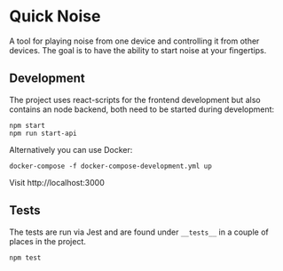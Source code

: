 # Quick Noise

A tool for playing noise from one device and controlling it from other devices. The goal is to have the ability to start noise at your fingertips.


## Development

The project uses react-scripts for the frontend development but also contains an node backend, both need to be started during development:
```
npm start
npm run start-api
```

Alternatively you can use Docker:
```
docker-compose -f docker-compose-development.yml up
```

Visit http://localhost:3000


## Tests

The tests are run via Jest and are found under `__tests__` in a couple of places in the project.
```
npm test
```
